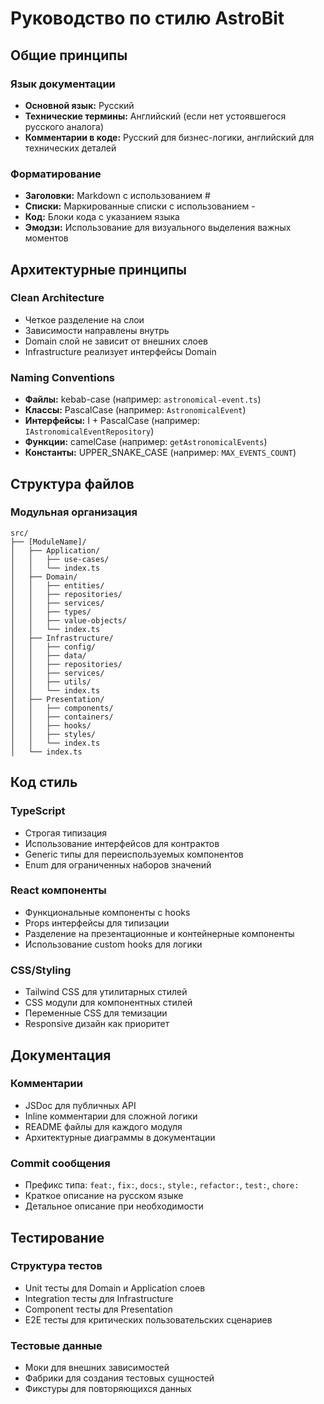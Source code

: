 # Руководство по стилю AstroBit

## Общие принципы

### Язык документации
- **Основной язык:** Русский
- **Технические термины:** Английский (если нет устоявшегося русского аналога)
- **Комментарии в коде:** Русский для бизнес-логики, английский для технических деталей

### Форматирование
- **Заголовки:** Markdown с использованием #
- **Списки:** Маркированные списки с использованием -
- **Код:** Блоки кода с указанием языка
- **Эмодзи:** Использование для визуального выделения важных моментов

## Архитектурные принципы

### Clean Architecture
- Четкое разделение на слои
- Зависимости направлены внутрь
- Domain слой не зависит от внешних слоев
- Infrastructure реализует интерфейсы Domain

### Naming Conventions
- **Файлы:** kebab-case (например: `astronomical-event.ts`)
- **Классы:** PascalCase (например: `AstronomicalEvent`)
- **Интерфейсы:** I + PascalCase (например: `IAstronomicalEventRepository`)
- **Функции:** camelCase (например: `getAstronomicalEvents`)
- **Константы:** UPPER_SNAKE_CASE (например: `MAX_EVENTS_COUNT`)

## Структура файлов

### Модульная организация
```
src/
├── [ModuleName]/
│   ├── Application/
│   │   ├── use-cases/
│   │   └── index.ts
│   ├── Domain/
│   │   ├── entities/
│   │   ├── repositories/
│   │   ├── services/
│   │   ├── types/
│   │   ├── value-objects/
│   │   └── index.ts
│   ├── Infrastructure/
│   │   ├── config/
│   │   ├── data/
│   │   ├── repositories/
│   │   ├── services/
│   │   ├── utils/
│   │   └── index.ts
│   ├── Presentation/
│   │   ├── components/
│   │   ├── containers/
│   │   ├── hooks/
│   │   ├── styles/
│   │   └── index.ts
│   └── index.ts
```

## Код стиль

### TypeScript
- Строгая типизация
- Использование интерфейсов для контрактов
- Generic типы для переиспользуемых компонентов
- Enum для ограниченных наборов значений

### React компоненты
- Функциональные компоненты с hooks
- Props интерфейсы для типизации
- Разделение на презентационные и контейнерные компоненты
- Использование custom hooks для логики

### CSS/Styling
- Tailwind CSS для утилитарных стилей
- CSS модули для компонентных стилей
- Переменные CSS для темизации
- Responsive дизайн как приоритет

## Документация

### Комментарии
- JSDoc для публичных API
- Inline комментарии для сложной логики
- README файлы для каждого модуля
- Архитектурные диаграммы в документации

### Commit сообщения
- Префикс типа: `feat:`, `fix:`, `docs:`, `style:`, `refactor:`, `test:`, `chore:`
- Краткое описание на русском языке
- Детальное описание при необходимости

## Тестирование

### Структура тестов
- Unit тесты для Domain и Application слоев
- Integration тесты для Infrastructure
- Component тесты для Presentation
- E2E тесты для критических пользовательских сценариев

### Тестовые данные
- Моки для внешних зависимостей
- Фабрики для создания тестовых сущностей
- Фикстуры для повторяющихся данных

